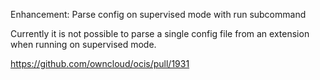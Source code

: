 Enhancement: Parse config on supervised mode with run subcommand

Currently it is not possible to parse a single config file from an extension when running on supervised mode.

https://github.com/owncloud/ocis/pull/1931
